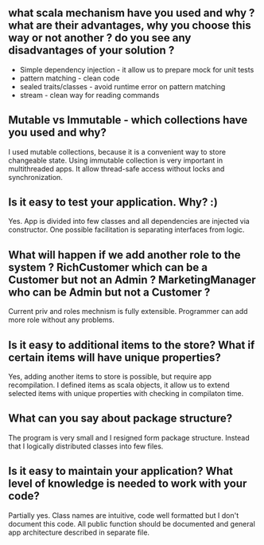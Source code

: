 ## what scala mechanism have you used and why ? what are their advantages, why you choose this way or not another ? do you see any disadvantages of your solution ?

* Simple dependency injection  - it allow us to prepare mock for unit tests
* pattern matching - clean code
* sealed traits/classes - avoid runtime error on pattern matching
* stream - clean way for reading commands 


## Mutable vs Immutable - which collections have you used and why?

I used mutable collections, because it is a convenient way to store changeable state. Using immutable collection is very 
important in multithreaded apps. It allow thread-safe access without locks and synchronization.

## Is it easy to test your application. Why? :)

Yes. App is divided into few classes and all dependencies are injected via constructor. One possible facilitation is separating
interfaces from logic. 

## What will happen if we add another role to the system ? RichCustomer which can be a Customer but not an Admin ? MarketingManager who can be Admin but not a Customer ? 

Current priv and roles mechnism is fully extensible. Programmer can add more role without any problems. 

## Is it easy to additional items to the store? What if certain items will have unique properties?

Yes, adding another items to store is possible, but require app recompilation. I defined items as scala objects, it allow us 
to extend selected items with unique properties with checking in compilaton time.

## What can you say about package structure?

The program is very small and I resigned form package structure. Instead that I logically distributed classes into few files.

## Is it easy to maintain your application? What level of knowledge is needed to work with your code?

Partially yes. Class names are intuitive, code well formatted but I don't document this code. All public function should be
documented and general app architecture described in separate file.
 
